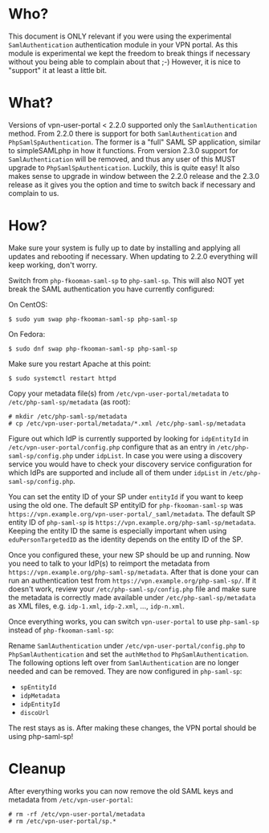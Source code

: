 # Who?

This document is ONLY relevant if you were using the experimental 
`SamlAuthentication` authentication module in your VPN portal. As this module 
is experimental we kept the freedom to break things if necessary without you 
being able to complain about that ;-) However, it is nice to "support" it at 
least a little bit.

# What?

Versions of vpn-user-portal < 2.2.0 supported only the `SamlAuthentication`
method. From 2.2.0 there is support for both `SamlAuthentication` and 
`PhpSamlSpAuthentication`. The former is a "full" SAML SP application, similar 
to simpleSAMLphp in how it functions. From version 2.3.0 support for 
`SamlAuthentication` will be removed, and thus any user of this MUST upgrade to 
`PhpSamlSpAuthentication`. Luckily, this is quite easy! It also makes sense to 
upgrade in window between the 2.2.0 release and the 2.3.0 release as it gives 
you the option and time to switch back if necessary and complain to us.

# How?

Make sure your system is fully up to date by installing and applying all 
updates and rebooting if necessary. When updating to 2.2.0 everything will keep
working, don't worry.

Switch from `php-fkooman-saml-sp` to `php-saml-sp`. This will also NOT yet 
break the SAML authentication you have currently configured:

On CentOS:

	$ sudo yum swap php-fkooman-saml-sp php-saml-sp

On Fedora:

	$ sudo dnf swap php-fkooman-saml-sp php-saml-sp
	
Make sure you restart Apache at this point:

	$ sudo systemctl restart httpd

Copy your metadata file(s) from `/etc/vpn-user-portal/metadata` to 
`/etc/php-saml-sp/metadata` (as root):

	# mkdir /etc/php-saml-sp/metadata
	# cp /etc/vpn-user-portal/metadata/*.xml /etc/php-saml-sp/metadata
	
Figure out which IdP is currently supported by looking for 
`idpEntityId` in `/etc/vpn-user-portal/config.php` configure
that as an entry in `/etc/php-saml-sp/config.php` under `idpList`. In case 
you were using a discovery service you would have to check your discovery 
service configuration for which IdPs are supported and include all of them 
under `idpList` in `/etc/php-saml-sp/config.php`.

You can set the entity ID of your SP under `entityId` if you want to keep 
using the old one. The default SP entityID for `php-fkooman-saml-sp` was 
`https://vpn.example.org/vpn-user-portal/_saml/metadata`. The default SP 
entity ID of `php-saml-sp` is `https://vpn.example.org/php-saml-sp/metadata`. 
Keeping the entity ID the same is especially important when using 
`eduPersonTargetedID` as the identity depends on the entity ID of the SP.

Once you configured these, your new SP should be up and running. Now you need 
to talk to your IdP(s) to reimport the metadata from 
`https://vpn.example.org/php-saml-sp/metadata`. After that is done your can 
run an authentication test from `https://vpn.example.org/php-saml-sp/`. If it 
doesn't work, review your `/etc/php-saml-sp/config.php` file and make sure 
the metadata is correctly made available under `/etc/php-saml-sp/metadata` as 
XML files, e.g. `idp-1.xml`, `idp-2.xml`, ..., `idp-n.xml`.

Once everything works, you can switch `vpn-user-portal` to use `php-saml-sp` 
instead of `php-fkooman-saml-sp`:

Rename `SamlAuthentication` under `/etc/vpn-user-portal/config.php` to 
`PhpSamlAuthentication` and set the `authMethod` to `PhpSamlAuthentication`. 
The following options left over from `SamlAuthentication` are no longer needed 
and can be removed. They are now configured in `php-saml-sp`:

* `spEntityId`
* `idpMetadata`
* `idpEntityId`
* `discoUrl`

The rest stays as is. After making these changes, the VPN portal should be 
using php-saml-sp!

# Cleanup 

After everything works you can now remove the old SAML keys and metadata from 
`/etc/vpn-user-portal`:

    # rm -rf /etc/vpn-user-portal/metadata
    # rm /etc/vpn-user-portal/sp.*

